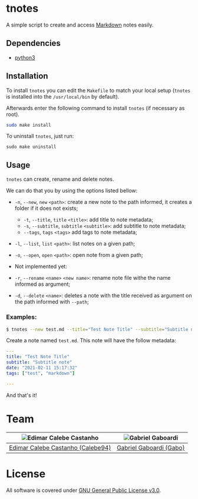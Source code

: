 # tnotes

A simple script to create and access [Markdown](https://www.markdownguide.org/) notes easily.

## Dependencies

* [python3](https://www.python.org/)

## Installation

To install `tnotes` you can edit the `Makefile` to match your local setup (`tnotes` is installed into the `/usr/local/bin` by default).

Afterwards enter the following command to install `tnotes` (if necessary as root).

```bash
sudo make install
```

To uninstall `tnotes`, just run:

```
sudo make uninstall
```

## Usage

`tnotes` can create, rename and delete notes.

We can do that you by using the options listed bellow:

* `-n`, `--new`, `new` `<path>`: create a new note to the path informed, it creates a folder if it does not exists;
    *  `-t`, `--title`, `title` `<title>`: add title to note metadata;
    *  `-s`, `--subtitle`, `subtitle` `<subtitle>`: add subtitle to note metadata;
    *  `--tags`, `tags` `<tags>` add tags to note metadata;
* `-l`, `--list`, `list` `<path>`: list notes on a given path;
* `-o`, `--open`, `open` `<path>`: open note from a given path;

* Not implemented yet:

* `-r`, `--rename` `<name>` `<new name>`: rename note file withe the name informed as argument;
* `-d`, `--delete` `<name>`: deletes a note with the title received as argument on the path informed with `--path`;

### Examples:

```bash
$ tnotes --new test.md --title="Test Note Title" --subtitle="Subtitle note" --tags="test,markdown"
```

Create a note named `test.md`. This note will have the follow metadata:

```yml
---
title: "Test Note Title"
subtitle: "Subtitle note"
date: "2021-02-11 15:17:32"
tags: ["test", "markdown"]

---
```

And that's it!

# Team

| <img src="https://github.com/Calebe94.png?size=200" alt="Edimar Calebe Castanho"> | <img src="https://github.com/gbgabo.png?size=200" alt="Gabriel Gaboardi"> | 
|:---------------------------------------------------------------------------------:|:-------------------------------------------------------------------------:|
| [Edimar Calebe Castanho (Calebe94)](https://github.com/Calebe94)                  | [Gabriel Gaboardi (Gabo)](https://github.com/gbgabo)                      |

# License

All software is covered under [GNU General Public License v3.0](https://www.gnu.org/licenses/gpl-3.0.en.html).
